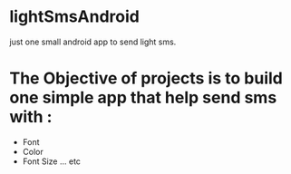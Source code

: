 # lightSmsAndroid
just one small android app to send light sms.

# The Objective of projects is to build one simple app that help send sms with :
 
 * Font
 * Color
 * Font Size ... etc 
